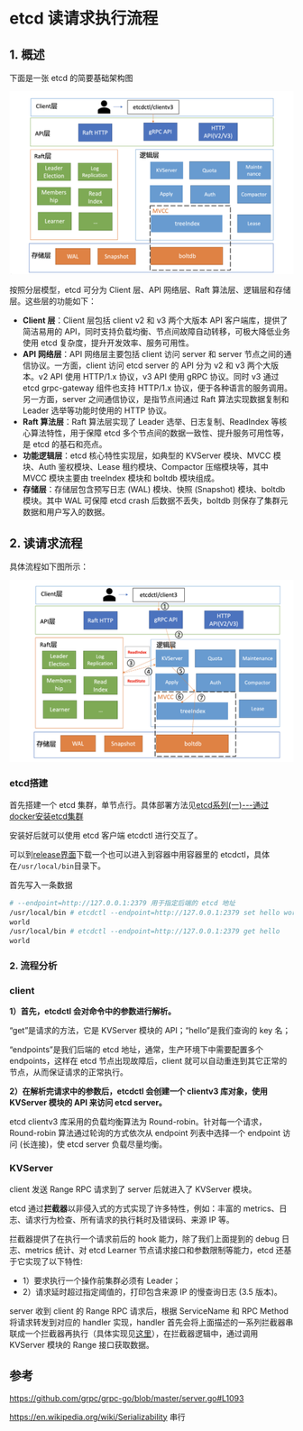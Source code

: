 # etcd 读请求执行流程

## 1. 概述

下面是一张 etcd 的简要基础架构图

![](assets/etcd-simple-arch.png)

按照分层模型，etcd 可分为 Client 层、API 网络层、Raft 算法层、逻辑层和存储层。这些层的功能如下：

* **Client 层**：Client 层包括 client v2 和 v3 两个大版本 API 客户端库，提供了简洁易用的 API，同时支持负载均衡、节点间故障自动转移，可极大降低业务使用 etcd 复杂度，提升开发效率、服务可用性。
* **API 网络层**：API 网络层主要包括 client 访问 server 和 server 节点之间的通信协议。一方面，client 访问 etcd server 的 API 分为 v2 和 v3 两个大版本。v2 API 使用 HTTP/1.x 协议，v3 API 使用 gRPC 协议。同时 v3 通过 etcd grpc-gateway 组件也支持 HTTP/1.x 协议，便于各种语言的服务调用。另一方面，server 之间通信协议，是指节点间通过 Raft 算法实现数据复制和 Leader 选举等功能时使用的 HTTP 协议。
* **Raft 算法层**：Raft 算法层实现了 Leader 选举、日志复制、ReadIndex 等核心算法特性，用于保障 etcd 多个节点间的数据一致性、提升服务可用性等，是 etcd 的基石和亮点。
* **功能逻辑层**：etcd 核心特性实现层，如典型的 KVServer 模块、MVCC 模块、Auth 鉴权模块、Lease 租约模块、Compactor 压缩模块等，其中 MVCC 模块主要由 treeIndex 模块和 boltdb 模块组成。
* **存储层**：存储层包含预写日志 (WAL) 模块、快照 (Snapshot) 模块、boltdb 模块。其中 WAL 可保障 etcd crash 后数据不丢失，boltdb 则保存了集群元数据和用户写入的数据。



## 2. 读请求流程

具体流程如下图所示：

![](assets/etcd-read-step.png)

### etcd搭建

首先搭建一个 etcd 集群，单节点行。具体部署方法见[etcd系列(一)---通过docker安装etcd集群](https://lixueduan.com/post/etcd/01-install/)

安装好后就可以使用 etcd 客户端 etcdctl 进行交互了。

可以到[release界面](https://github.com/etcd-io/etcd/releases)下载一个也可以进入到容器中用容器里的 etcdctl，具体在`/usr/local/bin`目录下。

首先写入一条数据

```sh
# --endpoint=http://127.0.0.1:2379 用于指定后端的 etcd 地址
/usr/local/bin # etcdctl --endpoint=http://127.0.0.1:2379 set hello world
world
/usr/local/bin # etcdctl --endpoint=http://127.0.0.1:2379 get hello
world
```



### 2. 流程分析

### client

**1）首先，etcdctl 会对命令中的参数进行解析。**

“get”是请求的方法，它是 KVServer 模块的 API；“hello”是我们查询的 key 名；

“endpoints”是我们后端的 etcd 地址，通常，生产环境下中需要配置多个 endpoints，这样在 etcd 节点出现故障后，client 就可以自动重连到其它正常的节点，从而保证请求的正常执行。

**2）在解析完请求中的参数后，etcdctl 会创建一个 clientv3 库对象，使用 KVServer 模块的 API 来访问 etcd server。**

etcd clientv3 库采用的负载均衡算法为 Round-robin。针对每一个请求，Round-robin 算法通过轮询的方式依次从 endpoint 列表中选择一个 endpoint 访问 (长连接)，使 etcd server 负载尽量均衡。



### KVServer

client 发送 Range RPC 请求到了 server 后就进入了 KVServer 模块。

etcd 通过**拦截器**以非侵入式的方式实现了许多特性，例如：丰富的 metrics、日志、请求行为检查、所有请求的执行耗时及错误码、来源 IP 等。

拦截器提供了在执行一个请求前后的 hook 能力，除了我们上面提到的 debug 日志、metrics 统计、对 etcd Learner 节点请求接口和参数限制等能力，etcd 还基于它实现了以下特性:

* 1）要求执行一个操作前集群必须有 Leader；
* 2）请求延时超过指定阈值的，打印包含来源 IP 的慢查询日志 (3.5 版本)。

server 收到 client 的 Range RPC 请求后，根据 ServiceName 和 RPC Method 将请求转发到对应的 handler 实现，handler 首先会将上面描述的一系列拦截器串联成一个拦截器再执行（具体实现见[这里](https://github.com/grpc/grpc-go/blob/master/server.go#L1093)），在拦截器逻辑中，通过调用 KVServer 模块的 Range 接口获取数据。



















## 参考



https://github.com/grpc/grpc-go/blob/master/server.go#L1093

https://en.wikipedia.org/wiki/Serializability 串行